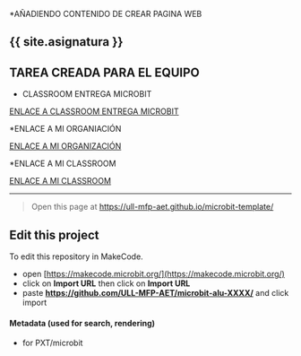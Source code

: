 *AÑADIENDO CONTENIDO DE CREAR PAGINA WEB

## {{ site.asignatura }}



## TAREA CREADA PARA EL EQUIPO ##
* CLASSROOM ENTREGA MICROBIT

[ENLACE A CLASSROOM ENTREGA MICROBIT](https://classroom.github.com/classrooms/149099772-ull-mfp-aet-2324-alu0100762341/assignments/microbit-daniel-afonso-nuez-alu0100762341)

*ENLACE A MI ORGANIACIÓN

[ENLACE A MI ORGANIZACIÓN](https://github.com/ull-mfp-aet-2324-alu0100762341)

*ENLACE A MI CLASSROOM

[ENLACE A MI CLASSROOM](https://classroom.github.com/classrooms/149099772-ull-mfp-aet-2324-alu0100762341)


--------------------------------------------------------------------------------------------



> Open this page at <https://ull-mfp-aet.github.io/microbit-template/>

## Edit this project

To edit this repository in MakeCode.

* open [https://makecode.microbit.org/](https://makecode.microbit.org/)
* click on **Import URL** then click on **Import URL**
* paste **https://github.com/ULL-MFP-AET/microbit-alu-XXXX/** and click import

#### Metadata (used for search, rendering)

* for PXT/microbit


<script src="https://makecode.com/gh-pages-embed.js">
</script>
<script>makeCodeRender("{{ site.makecode.home_url }}", "{{ site.github.owner_name }}/{{ site.github.repository_name }}");
</script>
